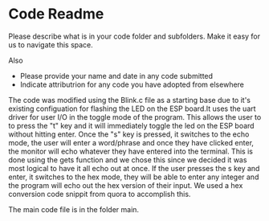 # Code Readme

Please describe what is in your code folder and subfolders. Make it
easy for us to navigate this space.

Also
- Please provide your name and date in any code submitted
- Indicate attributrion for any code you have adopted from elsewhere


The code was modified using the Blink.c file as a starting base due 
to it's existing configuation for flashing the LED on the ESP board.It 
uses the uart driver for user I/O in the toggle mode of the program. This
allows the user to to press the "t" key and it will immediately toggle the
led on the ESP board without hitting enter. Once the "s" key is pressed, it
switches to the echo mode, the user will enter a word/phrase and once they 
have clicked enter, the monitor will echo whatever they have entered into 
the terminal. This is done using the gets function and we chose this since
we decided it was most logical to have it all echo out at once. If the user
presses the s key and enter, it switches to the hex mode, they will be able 
to enter any integer and the program will echo out the hex version of their 
input. We used a hex conversion code snippit from quora to accomplish this.


The main code file is in the folder main.
